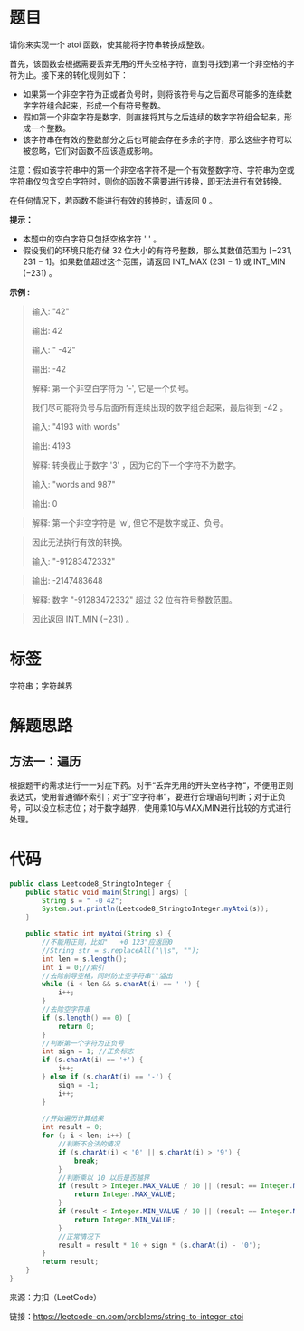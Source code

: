 # 题目

请你来实现一个 atoi 函数，使其能将字符串转换成整数。



首先，该函数会根据需要丢弃无用的开头空格字符，直到寻找到第一个非空格的字符为止。接下来的转化规则如下：

- 如果第一个非空字符为正或者负号时，则将该符号与之后面尽可能多的连续数字字符组合起来，形成一个有符号整数。
- 假如第一个非空字符是数字，则直接将其与之后连续的数字字符组合起来，形成一个整数。
- 该字符串在有效的整数部分之后也可能会存在多余的字符，那么这些字符可以被忽略，它们对函数不应该造成影响。

注意：假如该字符串中的第一个非空格字符不是一个有效整数字符、字符串为空或字符串仅包含空白字符时，则你的函数不需要进行转换，即无法进行有效转换。



在任何情况下，若函数不能进行有效的转换时，请返回 0 。

**提示：**

- 本题中的空白字符只包括空格字符 ' ' 。
- 假设我们的环境只能存储 32 位大小的有符号整数，那么其数值范围为 [−231,  231 − 1]。如果数值超过这个范围，请返回  INT_MAX (231 − 1) 或 INT_MIN (−231) 。



**示例 :**

> 输入: "42"
>
> 输出: 42
>
> 
>
> 输入: "  -42"
>
> 输出: -42
>
> 解释: 第一个非空白字符为 '-', 它是一个负号。
>
>    我们尽可能将负号与后面所有连续出现的数字组合起来，最后得到 -42 。
>
> 
>
> 输入: "4193 with words"
>
> 输出: 4193
>
> 解释: 转换截止于数字 '3' ，因为它的下一个字符不为数字。
>
> 
>
> 输入: "words and 987"
>
> 输出: 0

> 解释: 第一个非空字符是 'w', 但它不是数字或正、负号。

>    因此无法执行有效的转换。
>
> 
>
> 输入: "-91283472332"

> 输出: -2147483648

> 解释: 数字 "-91283472332" 超过 32 位有符号整数范围。 

>    因此返回 INT_MIN (−231) 。

# 标签

字符串；字符越界

# 解题思路

## 方法一：遍历

根据题干的需求进行一一对症下药。对于“丢弃无用的开头空格字符”，不便用正则表达式，使用普通循环索引；对于“空字符串”，要进行合理语句判断；对于正负号，可以设立标志位；对于数字越界，使用乘10与MAX/MIN进行比较的方式进行处理。 



# 代码

```java
public class Leetcode8_StringtoInteger {
    public static void main(String[] args) {
        String s = " -0 42";
        System.out.println(Leetcode8_StringtoInteger.myAtoi(s));
    }

    public static int myAtoi(String s) {
        //不能用正则，比如"   +0 123"应返回0
        //String str = s.replaceAll("\\s", "");
        int len = s.length();
        int i = 0;//索引
        //去除前导空格，同时防止空字符串""溢出
        while (i < len && s.charAt(i) == ' ') {
            i++;
        }
        //去除空字符串
        if (s.length() == 0) {
            return 0;
        }
        //判断第一个字符为正负号
        int sign = 1; //正负标志
        if (s.charAt(i) == '+') {
            i++;
        } else if (s.charAt(i) == '-') {
            sign = -1;
            i++;
        }
        
        //开始遍历计算结果
        int result = 0;
        for (; i < len; i++) {
            //判断不合法的情况
            if (s.charAt(i) < '0' || s.charAt(i) > '9') {
                break;
            }
            //判断乘以 10 以后是否越界
            if (result > Integer.MAX_VALUE / 10 || (result == Integer.MAX_VALUE / 10 && (s.charAt(i) - '0') > Integer.MAX_VALUE % 10)) {
                return Integer.MAX_VALUE;
            }
            if (result < Integer.MIN_VALUE / 10 || (result == Integer.MIN_VALUE / 10 && (s.charAt(i) - '0') > -(Integer.MIN_VALUE % 10))) {
                return Integer.MIN_VALUE;
            }
            //正常情况下
            result = result * 10 + sign * (s.charAt(i) - '0');
        }
        return result;
    }
}
```



来源：力扣（LeetCode）  

链接：https://leetcode-cn.com/problems/string-to-integer-atoi